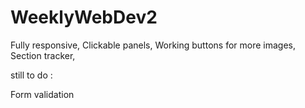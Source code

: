 # WeeklyWebDev2

Fully responsive,
Clickable panels,
Working buttons for more images,
Section tracker,

still to do :

Form validation
